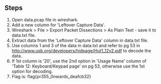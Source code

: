 Steps
-----

1. Open data.pcap file in wireshark.
2. Add a new column for 'Leftover Capture Data'.
3. Wireshark > File > Export Packet Dissections > As Plain Text - save it to data.txt file.
4. Extract data from the 'Leftover Capture Data' column in data.txt file.
5. Use columns 1 and 3 of the data in data.txt and refer to pg 53 in http://www.usb.org/developers/hidpage/Hut1_12v2.pdf to decode the data.
6. If 1st column is '20', use the 2nd option in 'Usage Name' column of 'Table 12: Keyboard/Keypad page' on pg 53, otherwise use the 1st option for decoding.
7. Flag is: flag{pr355_0nwards_deafcb32}

